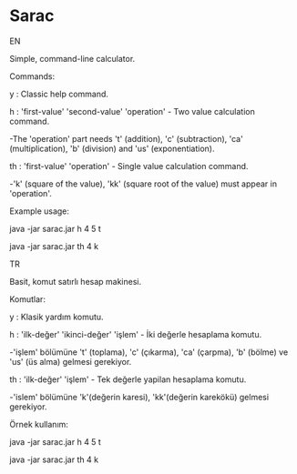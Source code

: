 # Sarac

EN

Simple, command-line calculator.

Commands:

y  : Classic help command.

h  : 'first-value' 'second-value' 'operation' - Two value calculation command.

 -The 'operation' part needs 't' (addition), 'c' (subtraction), 'ca' (multiplication), 'b' (division) and 'us' (exponentiation).
 
th : 'first-value' 'operation' - Single value calculation command.

 -'k' (square of the value), 'kk' (square root of the value) must appear in 'operation'.
 
Example usage: 

 java -jar sarac.jar h 4 5 t
 
 java -jar sarac.jar th 4 k
 
TR

Basit, komut satırlı hesap makinesi.

Komutlar:

y  : Klasik yardım komutu.

h  : 'ilk-değer' 'ikinci-değer' 'işlem' - İki değerle hesaplama komutu.

 -'işlem' bölümüne 't' (toplama), 'c' (çıkarma), 'ca' (çarpma), 'b' (bölme) ve 'us' (üs alma) gelmesi gerekiyor.
 
th : 'ilk-değer' 'işlem' - Tek değerle yapilan hesaplama komutu.

 -'islem' bölümüne 'k'(değerin karesi), 'kk'(değerin karekökü) gelmesi gerekiyor.
 
Örnek kullanım: 

 java -jar sarac.jar h 4 5 t
 
 java -jar sarac.jar th 4 k
